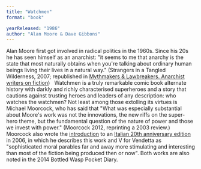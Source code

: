 ```yaml
---
title: "Watchmen"
format: "book"

yearReleased: "1986"
author: "Alan Moore & Dave Gibbons"
---
```

Alan Moore first got  involved in radical politics in the 1960s. Since his 20s he has seen himself as  an anarchist: "it seems to me that anarchy is the state that most naturally  obtains when you're talking about ordinary human beings living their lives in a  natural way." (Strangers in a Tangled Wilderness, 2007; republished in  <a href="k.htm#Killjoy">Mythmakers &amp;  Lawbreakers. Anarchist writers on fiction</a>)
 
Watchmen is a truly remarkable  comic book alternate history with darkly and richly characterised superheroes  and a story that cautions against trusting heroes and leaders of any  description: who watches the watchmen? Not least among those extolling its  virtues is Michael Moorcock, who has said that "What was especially substantial  about Moore's work was not the innovations, the new riffs on the super-hero  theme, but the fundamental question of the nature of power and those we invest  with power." (Moorcock 2012, reprinting a 2003 review.) Moorcock also wrote the <a href="http://smokyland.blogspot.co.uk/2007/09/michael-moorcock-on-watchmen.html"> introduction</a> to an <a href="http://www.lavieri.it/Catalogo/A-libri/I%20fuori%20serie/watch.htm"> Italian 20th anniversary edition</a> in 2006, in which he describes this work  and V for Vendetta as "sophisticated moral parables far and away more  stimulating and interesting than most of the fiction being produced then or  now". Both works are also noted in the 2014 Bottled Wasp Pocket Diary.
 